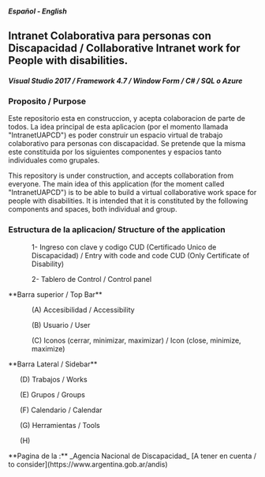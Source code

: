 ##### Español - English

## Intranet Colaborativa para personas con Discapacidad / Collaborative Intranet work for People with disabilities.

##### Visual Studio 2017   /   Framework 4.7   /   Window Form   /  C#  /   SQL o Azure

### Proposito / Purpose
Este repositorio esta en construccion, y acepta colaboracion de parte de todos. La idea principal de esta aplicacion (por el momento llamada "IntranetUAPCD") es poder construir un espacio virtual de trabajo colaborativo para personas con discapacidad. Se pretende que la misma este constituida por los siguientes componentes y espacios tanto individuales como grupales.

This repository is under construction, and accepts collaboration from everyone. The main idea of this application (for the moment called "IntranetUAPCD") is to be able to build a virtual collaborative work space for people with disabilities. It is intended that it is constituted by the following components and spaces, both individual and group.


### Estructura de la aplicacion/ Structure of the application
<ul>
<ol>1- Ingreso con clave y codigo CUD (Certificado Unico de Discapacidad) / Entry with code and code CUD (Only Certificate of Disability)</ol>
<ol>2- Tablero de Control / Control panel
</ol>
</ul>
**Barra superior / Top Bar**
     <ul><ol>(A) Accesibilidad / Accessibility</ol>
         <ol>(B) Usuario / User</ol>
         <ol>(C) Iconos (cerrar, minimizar, maximizar) / Icon (close, minimize, maximize)</ol>
</ul>
**Barra Lateral / Sidebar**
        <ol>(D) Trabajos / Works</ol>
        <ol>(E) Grupos / Groups</ol>
        <ol>(F) Calendario / Calendar</ol>
        <ol>(G) Herramientas / Tools</ol>
        <ol>(H) </ol>
</ul>
**Pagina de la :** _Agencia Nacional de Discapacidad_ [A tener en cuenta / to consider](https://www.argentina.gob.ar/andis)

